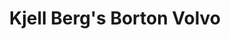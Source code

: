 ---
title: "Kjell Berg's Borton Volvo"
url: /golden-valley/kjell-bergs-borton-volvo/
shop: Autohaus
---